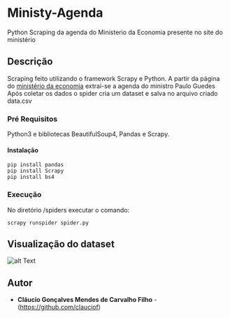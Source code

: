 # Ministy-Agenda
Python Scraping  da agenda do Ministerio da Economia presente no site do ministério

## Descrição 
Scraping feito utilizando o framework Scrapy e Python. A partir da página do [ministério da economia](http://www.economia.gov.br/agendas/gabinete-do-ministro/ministro-da-economia/paulo-guedes/) extrai-se a agenda do ministro Paulo Guedes
Após coletar os dados o spider cria um dataset e salva no arquivo criado data.csv 

### Pré Requisitos

Python3 e bibliotecas BeautifulSoup4, Pandas e Scrapy.

#### Instalação
```
pip install pandas
pip install Scrapy
pip install bs4
```

### Execução
No diretório /spiders executar o comando:
```
scrapy runspider spider.py
```

## Visualização do dataset

![alt Text](https://github.com/clauciof/Ministy-Agenda/blob/master/agenda_analise.png)



## Autor

* **Cláucio Gonçalves Mendes de Carvalho Filho** - (https://github.com/clauciof)


